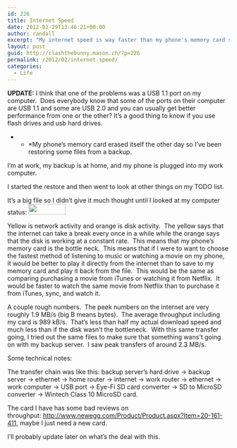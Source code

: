 ```yaml
---
id: 226
title: Internet Speed
date: 2012-02-29T13:46:21+00:00
author: randall
excerpt: "My internet speed is way faster than my phone's memory card speed."
layout: post
guid: http://clashthebunny.mason.ch/?p=226
permalink: /2012/02/internet-speed/
categories:
  - Life
---
```

**UPDATE:** I think that one of the problems was a USB 1.1 port on my computer.  Does everybody know that some of the ports on their computer are USB 1.1 and some are USB 2.0 and you can usually get better performance from one or the other? It&#8217;s a good thing to know if you use flash drives and usb hard drives.

* * *My phone&#8217;s memory card erased itself the other day so I&#8217;ve been restoring some files from a backup.</p> 

I&#8217;m at work, my backup is at home, and my phone is plugged into my work computer.

I started the restore and then went to look at other things on my TODO list.

It&#8217;s a big file so I didn&#8217;t give it much thought until I looked at my computer status: [<img class="alignnone size-full wp-image-227" title="sawtoothInternet" src="http://clashthebunny.mason.ch/wp-content/uploads/2012/02/sawtoothInternet.png" alt="" width="84" height="24" />](http://clashthebunny.mason.ch/wp-content/uploads/2012/02/sawtoothInternet.png)

Yellow is network activity and orange is disk activity.  The yellow says that the internet can take a break every once in a while while the orange says that the disk is working at a constant rate.  This means that my phone&#8217;s memory card is the bottle neck.  This means that if I were to want to choose the fastest method of listening to music or watching a movie on my phone, it would be better to play it directly from the internet than to save to my memory card and play it back from the file.  This would be the same as comparing purchasing a movie from iTunes or watching it from Netflix.  It would be faster to watch the same movie from Netflix than to purchase it from iTunes, sync, and watch it.

A couple rough numbers.  The peek numbers on the internet are very roughly 1.9 MB/s (big B means bytes).  The average throughput including my card is 989 kB/s.  That&#8217;s less than half my actual download speed and much less than if the disk wasn&#8217;t the bottleneck.  With this same transfer going, I tried out the same files to make sure that something wans&#8217;t going on with my backup server.  I saw peak transfers of around 2.3 MB/s.

Some technical notes:

The transfer chain was like this: backup server&#8217;s hard drive -> backup server -> ethernet -> home router -> internet -> work router -> ethernet -> work computer -> USB port -> Eye-Fi SD card converter -> SD to MicroSD converter -> Wintech Class 10 MicroSD card.

The card I have has some bad reviews on throughput: <http://www.newegg.com/Product/Product.aspx?Item=20-161-411>, maybe I just need a new card.

I&#8217;ll probably update later on what&#8217;s the deal with this.